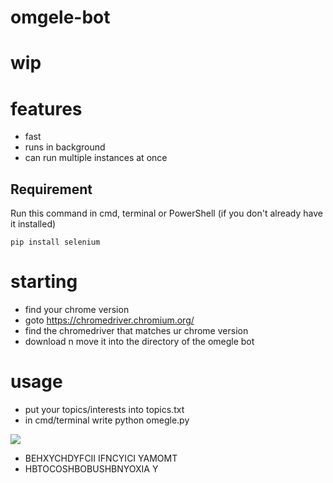 # omgele-bot
# wip
# features
- fast
- runs in background
- can run multiple instances at once 
## Requirement
Run this command in cmd, terminal or PowerShell (if you don't already have it installed)
```
pip install selenium
```
# starting
- find your chrome version
- goto https://chromedriver.chromium.org/
- find the chromedriver that matches ur chrome version
- download n move it into the directory of the omegle bot
# usage
- put your topics/interests into topics.txt
- in cmd/terminal write python omegle.py

![](https://media.discordapp.net/attachments/833752908088344659/836705159324631070/tenor-19-35-7.gif)

- BEHXYCHDYFCII IFNCYICI YAMOMT <br>
- HBTOCOSHBOBUSHBNYOXIA Y
